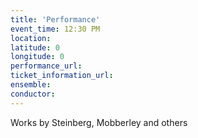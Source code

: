 ```yaml
---
title: 'Performance'
event_time: 12:30 PM
location:
latitude: 0
longitude: 0
performance_url:
ticket_information_url:
ensemble:
conductor:
---
```

<p>Works by Steinberg, Mobberley and others</p>